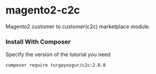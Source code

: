# magento2-c2c
Magento2 customer to customer(c2c) marketplace module.

### Install With Composer

Specify the version of the tutorial you need

```composer require turgayozgur/c2c:2.0.0```
